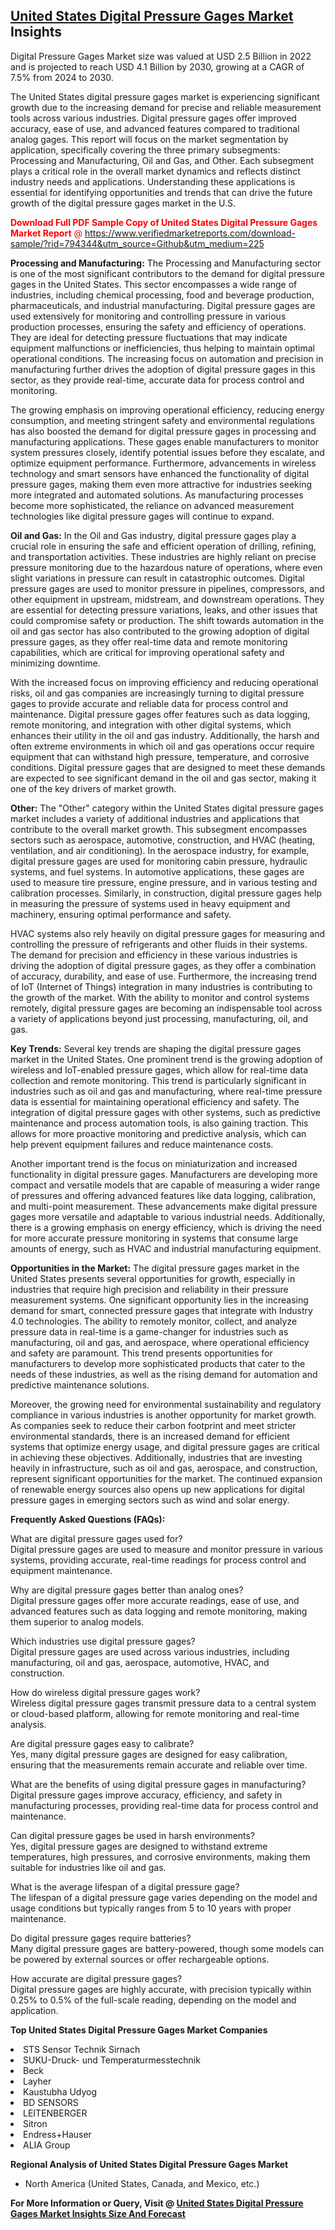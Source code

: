 <h2><a href="https://www.verifiedmarketreports.com/download-sample/?rid=794344&amp;utm_source=Github&amp;utm_medium=225" target="_blank">United States Digital Pressure Gages Market</a> Insights</h2><p>Digital Pressure Gages Market size was valued at USD 2.5 Billion in 2022 and is projected to reach USD 4.1 Billion by 2030, growing at a CAGR of 7.5% from 2024 to 2030.</p><p><p>The United States digital pressure gages market is experiencing significant growth due to the increasing demand for precise and reliable measurement tools across various industries. Digital pressure gages offer improved accuracy, ease of use, and advanced features compared to traditional analog gages. This report will focus on the market segmentation by application, specifically covering the three primary subsegments: Processing and Manufacturing, Oil and Gas, and Other. Each subsegment plays a critical role in the overall market dynamics and reflects distinct industry needs and applications. Understanding these applications is essential for identifying opportunities and trends that can drive the future growth of the digital pressure gages market in the U.S.</p> <p><p><span class=""><span style="color: #ff0000;"><strong>Download Full PDF Sample Copy of United States Digital Pressure Gages Market Report</strong> @ </span><a href="https://www.verifiedmarketreports.com/download-sample/?rid=794344&amp;utm_source=Github&amp;utm_medium=225" target="_blank">https://www.verifiedmarketreports.com/download-sample/?rid=794344&amp;utm_source=Github&amp;utm_medium=225</a></span></p></p> <p><strong>Processing and Manufacturing:</strong> The Processing and Manufacturing sector is one of the most significant contributors to the demand for digital pressure gages in the United States. This sector encompasses a wide range of industries, including chemical processing, food and beverage production, pharmaceuticals, and industrial manufacturing. Digital pressure gages are used extensively for monitoring and controlling pressure in various production processes, ensuring the safety and efficiency of operations. They are ideal for detecting pressure fluctuations that may indicate equipment malfunctions or inefficiencies, thus helping to maintain optimal operational conditions. The increasing focus on automation and precision in manufacturing further drives the adoption of digital pressure gages in this sector, as they provide real-time, accurate data for process control and monitoring. <p>The growing emphasis on improving operational efficiency, reducing energy consumption, and meeting stringent safety and environmental regulations has also boosted the demand for digital pressure gages in processing and manufacturing applications. These gages enable manufacturers to monitor system pressures closely, identify potential issues before they escalate, and optimize equipment performance. Furthermore, advancements in wireless technology and smart sensors have enhanced the functionality of digital pressure gages, making them even more attractive for industries seeking more integrated and automated solutions. As manufacturing processes become more sophisticated, the reliance on advanced measurement technologies like digital pressure gages will continue to expand.</p> <p><strong>Oil and Gas:</strong> In the Oil and Gas industry, digital pressure gages play a crucial role in ensuring the safe and efficient operation of drilling, refining, and transportation activities. These industries are highly reliant on precise pressure monitoring due to the hazardous nature of operations, where even slight variations in pressure can result in catastrophic outcomes. Digital pressure gages are used to monitor pressure in pipelines, compressors, and other equipment in upstream, midstream, and downstream operations. They are essential for detecting pressure variations, leaks, and other issues that could compromise safety or production. The shift towards automation in the oil and gas sector has also contributed to the growing adoption of digital pressure gages, as they offer real-time data and remote monitoring capabilities, which are critical for improving operational safety and minimizing downtime. <p>With the increased focus on improving efficiency and reducing operational risks, oil and gas companies are increasingly turning to digital pressure gages to provide accurate and reliable data for process control and maintenance. Digital pressure gages offer features such as data logging, remote monitoring, and integration with other digital systems, which enhances their utility in the oil and gas industry. Additionally, the harsh and often extreme environments in which oil and gas operations occur require equipment that can withstand high pressure, temperature, and corrosive conditions. Digital pressure gages that are designed to meet these demands are expected to see significant demand in the oil and gas sector, making it one of the key drivers of market growth.</p> <p><strong>Other:</strong> The "Other" category within the United States digital pressure gages market includes a variety of additional industries and applications that contribute to the overall market growth. This subsegment encompasses sectors such as aerospace, automotive, construction, and HVAC (heating, ventilation, and air conditioning). In the aerospace industry, for example, digital pressure gages are used for monitoring cabin pressure, hydraulic systems, and fuel systems. In automotive applications, these gages are used to measure tire pressure, engine pressure, and in various testing and calibration processes. Similarly, in construction, digital pressure gages help in measuring the pressure of systems used in heavy equipment and machinery, ensuring optimal performance and safety. <p>HVAC systems also rely heavily on digital pressure gages for measuring and controlling the pressure of refrigerants and other fluids in their systems. The demand for precision and efficiency in these various industries is driving the adoption of digital pressure gages, as they offer a combination of accuracy, durability, and ease of use. Furthermore, the increasing trend of IoT (Internet of Things) integration in many industries is contributing to the growth of the market. With the ability to monitor and control systems remotely, digital pressure gages are becoming an indispensable tool across a variety of applications beyond just processing, manufacturing, oil, and gas.</p> <p><strong>Key Trends:</strong> Several key trends are shaping the digital pressure gages market in the United States. One prominent trend is the growing adoption of wireless and IoT-enabled pressure gages, which allow for real-time data collection and remote monitoring. This trend is particularly significant in industries such as oil and gas and manufacturing, where real-time pressure data is essential for maintaining operational efficiency and safety. The integration of digital pressure gages with other systems, such as predictive maintenance and process automation tools, is also gaining traction. This allows for more proactive monitoring and predictive analysis, which can help prevent equipment failures and reduce maintenance costs. <p>Another important trend is the focus on miniaturization and increased functionality in digital pressure gages. Manufacturers are developing more compact and versatile models that are capable of measuring a wider range of pressures and offering advanced features like data logging, calibration, and multi-point measurement. These advancements make digital pressure gages more versatile and adaptable to various industrial needs. Additionally, there is a growing emphasis on energy efficiency, which is driving the need for more accurate pressure monitoring in systems that consume large amounts of energy, such as HVAC and industrial manufacturing equipment.</p> <p><strong>Opportunities in the Market:</strong> The digital pressure gages market in the United States presents several opportunities for growth, especially in industries that require high precision and reliability in their pressure measurement systems. One significant opportunity lies in the increasing demand for smart, connected pressure gages that integrate with Industry 4.0 technologies. The ability to remotely monitor, collect, and analyze pressure data in real-time is a game-changer for industries such as manufacturing, oil and gas, and aerospace, where operational efficiency and safety are paramount. This trend presents opportunities for manufacturers to develop more sophisticated products that cater to the needs of these industries, as well as the rising demand for automation and predictive maintenance solutions. <p>Moreover, the growing need for environmental sustainability and regulatory compliance in various industries is another opportunity for market growth. As companies seek to reduce their carbon footprint and meet stricter environmental standards, there is an increased demand for efficient systems that optimize energy usage, and digital pressure gages are critical in achieving these objectives. Additionally, industries that are investing heavily in infrastructure, such as oil and gas, aerospace, and construction, represent significant opportunities for the market. The continued expansion of renewable energy sources also opens up new applications for digital pressure gages in emerging sectors such as wind and solar energy.</p> <p><strong>Frequently Asked Questions (FAQs):</strong></p> <p>What are digital pressure gages used for? <br>Digital pressure gages are used to measure and monitor pressure in various systems, providing accurate, real-time readings for process control and equipment maintenance.</p> <p>Why are digital pressure gages better than analog ones? <br>Digital pressure gages offer more accurate readings, ease of use, and advanced features such as data logging and remote monitoring, making them superior to analog models.</p> <p>Which industries use digital pressure gages? <br>Digital pressure gages are used across various industries, including manufacturing, oil and gas, aerospace, automotive, HVAC, and construction.</p> <p>How do wireless digital pressure gages work? <br>Wireless digital pressure gages transmit pressure data to a central system or cloud-based platform, allowing for remote monitoring and real-time analysis.</p> <p>Are digital pressure gages easy to calibrate? <br>Yes, many digital pressure gages are designed for easy calibration, ensuring that the measurements remain accurate and reliable over time.</p> <p>What are the benefits of using digital pressure gages in manufacturing? <br>Digital pressure gages improve accuracy, efficiency, and safety in manufacturing processes, providing real-time data for process control and maintenance.</p> <p>Can digital pressure gages be used in harsh environments? <br>Yes, digital pressure gages are designed to withstand extreme temperatures, high pressures, and corrosive environments, making them suitable for industries like oil and gas.</p> <p>What is the average lifespan of a digital pressure gage? <br>The lifespan of a digital pressure gage varies depending on the model and usage conditions but typically ranges from 5 to 10 years with proper maintenance.</p> <p>Do digital pressure gages require batteries? <br>Many digital pressure gages are battery-powered, though some models can be powered by external sources or offer rechargeable options.</p> <p>How accurate are digital pressure gages? <br>Digital pressure gages are highly accurate, with precision typically within 0.25% to 0.5% of the full-scale reading, depending on the model and application.</p> </p><p><strong>Top United States Digital Pressure Gages Market Companies</strong></p><div data-test-id=""><p><li>STS Sensor Technik Sirnach</li><li> SUKU-Druck- und Temperaturmesstechnik</li><li> Beck</li><li> Layher</li><li> Kaustubha Udyog</li><li> BD SENSORS</li><li> LEITENBERGER</li><li> Sitron</li><li> Endress+Hauser</li><li> ALIA Group</li></p><div><strong>Regional Analysis of&nbsp;United States Digital Pressure Gages Market</strong></div><ul><li dir="ltr"><p dir="ltr">North America&nbsp;(United States, Canada, and Mexico, etc.)</p></li></ul><p><strong>For More Information or Query, Visit @&nbsp;</strong><strong><a href="https://www.verifiedmarketreports.com/product/digital-pressure-gages-market/?utm_source=Github&amp;utm_medium=225" target="_blank">United States Digital Pressure Gages Market Insights Size And Forecast</a></strong></p></div>
